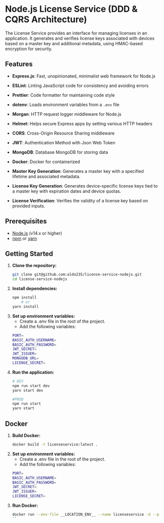 
# Node.js License Service (DDD & CQRS Architecture)

The License Service provides an interface for managing licenses in an application. It generates and verifies license keys associated with devices based on a master key and additional metadata, using HMAC-based encryption for security.

## Features

- **Express.js**: Fast, unopinionated, minimalist web framework for Node.js
- **ESLint**: Linting JavaScript code for consistency and avoiding errors
- **Prettier**: Code formatter for maintaining code style
- **dotenv**: Loads environment variables from a `.env` file
- **Morgan**: HTTP request logger middleware for Node.js
- **Helmet**: Helps secure Express apps by setting various HTTP headers
- **CORS**: Cross-Origin Resource Sharing middleware
- **JWT**: Authentication Method with Json Web Token
- **MongoDB**: Database MongoDB for storing data
- **Docker**: Docker for containerized

- **Master Key Generation**: Generates a master key with a specified lifetime and associated metadata.
- **License Key Generation**: Generates device-specific license keys tied to a master key with expiration dates and device quotas.
- **License Verification**: Verifies the validity of a license key based on provided inputs.

## Prerequisites

- [Node.js](https://nodejs.org/) (v14.x or higher)
- [npm](https://www.npmjs.com/) or [yarn](https://yarnpkg.com/)

## Getting Started

1. **Clone the repository:**
   ```bash
   git clone git@github.com:aldo235/license-service-nodejs.git
   cd license-service-nodejs
   ```
2. **Install dependencies:**
    ```bash
    npm install
        # or
    yarn install
    ```
3. **Set up environment variables:**
    - Create a .env file in the root of the project.
    - Add the following variables:
    ```bash
    PORT=
    BASIC_AUTH_USERNAME=
    BASIC_AUTH_PASSWORD=
    JWT_SECRET=
    JWT_ISSUER=
    MONGODB_URL=
    LICENSE_SECRET=
    ```
4. **Run the application:**
    ```bash
    # DEV
    npm run start dev
    yarn start dev

    #PROD
    npm run start
    yarn start
    ```

## Docker
1. **Build Docker:**
    ```bash
    docker build -t licenseservice:latest . 
    ```
2. **Set up environment variables:**
    - Create a .env file in the root of the project.
    - Add the following variables:
    ```bash
    PORT=
    BASIC_AUTH_USERNAME=
    BASIC_AUTH_PASSWORD=
    JWT_SECRET=
    JWT_ISSUER=
    LICENSE_SECRET=
    ```
3. **Run Docker:**
    ```bash
    docker run --env-file __LOCATION_ENV__ --name licenseservice -d --publish 8080:8080 licenseservice:latest
    ``